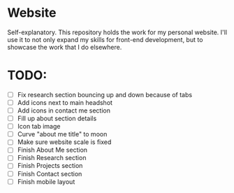 # Website
Self-explanatory. This repository holds the work for my personal website. I'll use it to not only expand my skills for front-end development, but to showcase the work that I do elsewhere.

# TODO:
- [ ] Fix research section bouncing up and down because of tabs
- [ ] Add icons next to main headshot
- [ ] Add icons in contact me section
- [ ] Fill up about section details
- [ ] Icon tab image
- [ ] Curve "about me title" to moon
- [ ] Make sure website scale is fixed
- [ ] Finish About Me section
- [ ] Finish Research section
- [ ] Finish Projects section
- [ ] Finish Contact section
- [ ] Finish mobile layout